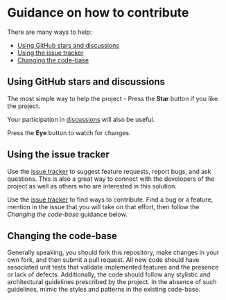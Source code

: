 # Guidance on how to contribute

There are many ways to help:

- [Using GitHub stars and discussions](#using-github-start-and-discussions)
- [Using the issue tracker](#using-the-issue-tracker)
- [Changing the code-base](#changing-the-code-base)

## Using GitHub stars and discussions

The most simple way to help the project - Press the **Star** button if you like the project.

Your participation in [discussions][discussions-path] will also be useful.

Press the **Eye** button to watch for changes.

## Using the issue tracker

Use the [issue tracker][issues-path]
to suggest feature requests, report bugs, and ask questions.
This is also a great way to connect with the developers of the project as well
as others who are interested in this solution.

Use the [issue tracker][issues-path] to find ways to contribute.
Find a bug or a feature, mention in
the issue that you will take on that effort, then follow the _Changing the code-base_
guidance below.

## Changing the code-base

Generally speaking, you should fork this repository, make changes in your
own fork, and then submit a pull request. All new code should have associated
unit tests that validate implemented features and the presence or lack of defects.
Additionally, the code should follow any stylistic and architectural guidelines
prescribed by the project. In the absence of such guidelines, mimic the styles
and patterns in the existing code-base.

[issues-path]: https://github.com/libresource/open-source-checklist/issues
[discussions-path]: https://github.com/libresource/open-source-checklist/discussions
